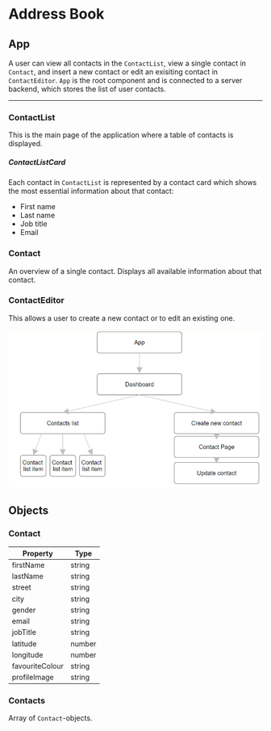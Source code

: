 # Address Book
## App
A user can view all contacts in the `ContactList`, view a single contact in `Contact`, and insert a new contact or edit an exisiting contact in `ContactEditor`. `App` is the root component and is connected to a server backend, which stores the list of user contacts.
___
### ContactList
This is the main page of the application where a table of contacts is displayed.
##### ContactListCard
Each contact in `ContactList` is represented by a contact card which shows the most essential information about that contact:
* First name
* Last name
* Job title
* Email
### Contact
An overview of a single contact. Displays all available information about that contact.
### ContactEditor
This allows a user to create a new contact or to edit an existing one.

![Component Tree](component-tree.png)

## Objects
### Contact

| Property        | Type    |
|-----------------|---------|
| firstName       | string  |
| lastName        | string  |
| street          | string  |
| city            | string  |
| gender          | string  |
| email           | string  |
| jobTitle        | string  |
| latitude        | number  |
| longitude       | number  |
| favouriteColour | string  |
| profileImage    | string  |

### Contacts
Array of `Contact`-objects.